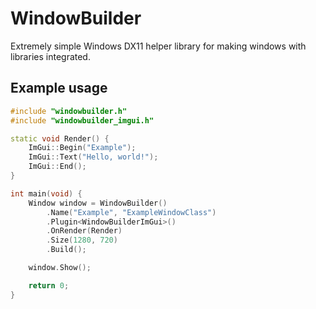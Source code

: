 # WindowBuilder

Extremely simple Windows DX11 helper library for making windows with libraries integrated. 

## Example usage
```cpp
#include "windowbuilder.h"
#include "windowbuilder_imgui.h"

static void Render() {
	ImGui::Begin("Example");
	ImGui::Text("Hello, world!");
	ImGui::End();
}

int main(void) {
	Window window = WindowBuilder()
		.Name("Example", "ExampleWindowClass")
		.Plugin<WindowBuilderImGui>()
		.OnRender(Render)
		.Size(1280, 720)
		.Build();

	window.Show();

	return 0;
}
```